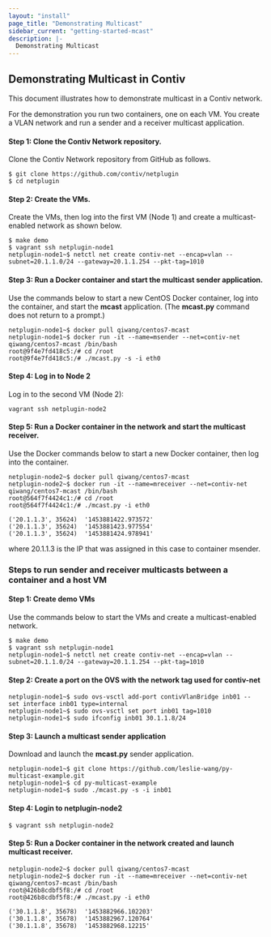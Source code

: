 ```yaml
---
layout: "install"
page_title: "Demonstrating Multicast"
sidebar_current: "getting-started-mcast"
description: |-
  Demonstrating Multicast
---
```


## Demonstrating Multicast in Contiv
This document illustrates how to demonstrate multicast in a Contiv network.

For the demonstration you run two containers, one on each VM. You create a VLAN network
and run a sender and a receiver multicast application. 

#### Step 1: Clone the Contiv Network repository.
Clone the Contiv Network repository from GitHub as follows.

```
$ git clone https://github.com/contiv/netplugin
$ cd netplugin
```

#### Step 2: Create the VMs.
Create the VMs, then log into the first VM (Node 1) and create a multicast-enabled network as shown below.


```
$ make demo
$ vagrant ssh netplugin-node1
netplugin-node1~$ netctl net create contiv-net --encap=vlan --subnet=20.1.1.0/24 --gateway=20.1.1.254 --pkt-tag=1010
```

#### Step 3: Run a Docker container and start the multicast sender application.
Use the commands below to start a new CentOS Docker container, log into the container, and start the **mcast** application.
 (The **mcast.py** command does not return to a prompt.)

```
netplugin-node1~$ docker pull qiwang/centos7-mcast
netplugin-node1~$ docker run -it --name=msender --net=contiv-net qiwang/centos7-mcast /bin/bash
root@9f4e7fd418c5:/# cd /root
root@9f4e7fd418c5:/# ./mcast.py -s -i eth0
```

#### Step 4: Log in to Node 2
Log in to the second VM (Node 2):

`vagrant ssh netplugin-node2`

#### Step 5: Run a Docker container in the network and start the multicast receiver.
Use the Docker commands below to start a new Docker container, then log into the container. 

```
netplugin-node2~$ docker pull qiwang/centos7-mcast
netplugin-node2~$ docker run -it --name=mreceiver --net=contiv-net qiwang/centos7-mcast /bin/bash
root@564f7f4424c1:/# cd /root
root@564f7f4424c1:/# ./mcast.py -i eth0

('20.1.1.3', 35624)  '1453881422.973572'
('20.1.1.3', 35624)  '1453881423.977554'
('20.1.1.3', 35624)  '1453881424.978941'
```

where 20.1.1.3 is the IP that was assigned in this case to container msender.


### Steps to run sender and receiver multicasts between a container and a host VM

#### Step 1: Create demo VMs
Use the commands  below to start the VMs and create a multicast-enabled network.

```
$ make demo
$ vagrant ssh netplugin-node1
netplugin-node1~$ netctl net create contiv-net --encap=vlan --subnet=20.1.1.0/24 --gateway=20.1.1.254 --pkt-tag=1010
```

#### Step 2: Create a port on the OVS with the network tag used for contiv-net
```
netplugin-node1~$ sudo ovs-vsctl add-port contivVlanBridge inb01 -- set interface inb01 type=internal
netplugin-node1~$ sudo ovs-vsctl set port inb01 tag=1010
netplugin-node1~$ sudo ifconfig inb01 30.1.1.8/24
```

#### Step 3: Launch a multicast sender application
Download and launch the **mcast.py** sender application.

```
netplugin-node1~$ git clone https://github.com/leslie-wang/py-multicast-example.git
netplugin-node1~$ cd py-multicast-example
netplugin-node1~$ sudo ./mcast.py -s -i inb01
```

#### Step 4: Login to netplugin-node2
`$ vagrant ssh netplugin-node2`

#### Step 5: Run a Docker container in the network created and launch multicast receiver.
```
netplugin-node2~$ docker pull qiwang/centos7-mcast
netplugin-node2~$ docker run -it --name=mreceiver --net=contiv-net qiwang/centos7-mcast /bin/bash
root@426b8cdbf5f8:/# cd /root
root@426b8cdbf5f8:/# ./mcast.py -i eth0

('30.1.1.8', 35678)  '1453882966.102203'
('30.1.1.8', 35678)  '1453882967.120764'
('30.1.1.8', 35678)  '1453882968.12215'
```
